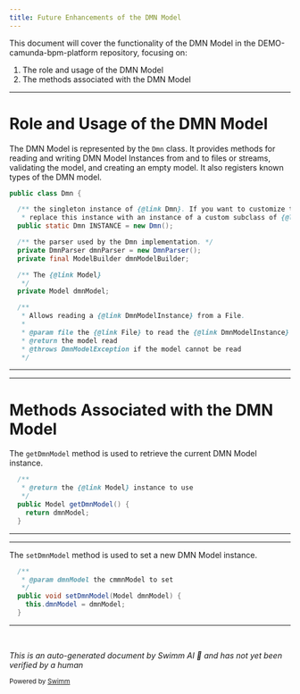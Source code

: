 ```yaml
---
title: Future Enhancements of the DMN Model
---
```

This document will cover the functionality of the DMN Model in the DEMO-camunda-bpm-platform repository, focusing on:

1. The role and usage of the DMN Model
2. The methods associated with the DMN Model

<SwmSnippet path="/model-api/dmn-model/src/main/java/org/camunda/bpm/model/dmn/Dmn.java" line="128">

---

# Role and Usage of the DMN Model

The DMN Model is represented by the `Dmn` class. It provides methods for reading and writing DMN Model Instances from and to files or streams, validating the model, and creating an empty model. It also registers known types of the DMN model.

```java
public class Dmn {

  /** the singleton instance of {@link Dmn}. If you want to customize the behavior of Dmn,
   * replace this instance with an instance of a custom subclass of {@link Dmn}. */
  public static Dmn INSTANCE = new Dmn();

  /** the parser used by the Dmn implementation. */
  private DmnParser dmnParser = new DmnParser();
  private final ModelBuilder dmnModelBuilder;

  /** The {@link Model}
   */
  private Model dmnModel;

  /**
   * Allows reading a {@link DmnModelInstance} from a File.
   *
   * @param file the {@link File} to read the {@link DmnModelInstance} from
   * @return the model read
   * @throws DmnModelException if the model cannot be read
   */
```

---

</SwmSnippet>

<SwmSnippet path="/model-api/dmn-model/src/main/java/org/camunda/bpm/model/dmn/Dmn.java" line="381">

---

# Methods Associated with the DMN Model

The `getDmnModel` method is used to retrieve the current DMN Model instance.

```java
  /**
   * @return the {@link Model} instance to use
   */
  public Model getDmnModel() {
    return dmnModel;
  }
```

---

</SwmSnippet>

<SwmSnippet path="/model-api/dmn-model/src/main/java/org/camunda/bpm/model/dmn/Dmn.java" line="392">

---

The `setDmnModel` method is used to set a new DMN Model instance.

```java
  /**
   * @param dmnModel the cmmnModel to set
   */
  public void setDmnModel(Model dmnModel) {
    this.dmnModel = dmnModel;
  }
```

---

</SwmSnippet>

&nbsp;

*This is an auto-generated document by Swimm AI 🌊 and has not yet been verified by a human*

<SwmMeta version="3.0.0" repo-id="Z2l0aHViJTNBJTNBREVNTy1jYW11bmRhLWJwbS1wbGF0Zm9ybSUzQSUzQXN3aW1taW8=" repo-name="DEMO-camunda-bpm-platform"><sup>Powered by [Swimm](/)</sup></SwmMeta>
